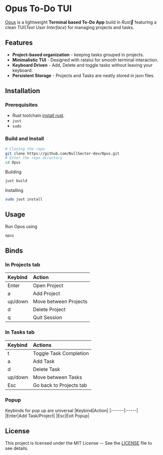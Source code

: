 # Opus To-Do TUI

[Opus](https://www.dictionary.com/browse/opus) is a lightweight **Terminal based To-Do App** build in _Rust🦀_  featuring a clean TUI(_Text User Interface_) for managing projects and tasks.

## Features
- **Project-based organization** - keeping tasks grouped in projects.
- **Minimalistic TUI** - Designed with ratatui for smooth terminal interaction.
- **Keyboard Driven** - Add, Delete and toggle tasks without leaving your keyboard.
- **Persistent Storage** - Projects and Tasks are neatly stored in json files.

## Installation
### Prerequisites
- Rust toolchain [install rust](https://rust-lang.org/tools/install/).
- `just`
- `sudo`

### Build and Install

```bash
# Cloning the repo
git clone https://github.com/NullSector-dev/Opus.git
# Enter the repo directory
cd Opus
```
Building
```bash
just build
```
Installing
```bash
sudo just install
```

## Usage
Run Opus using
```bash
opus
```

## Binds
### In Projects tab
|  Keybind  |        Action       |
| :-------- | :------------------ |
|   Enter   |     Open Project    |
|     a     |     Add  Project    |
|  up/down  |Move between Projects|
|     d     |    Delete Project   |
|     q     |     Quit Session    |

### In Tasks tab
| Keybind | Actions |
|:--------|:--------|
|t|Toggle Task Completion|
|a|Add Task|
|d|Delete Task|
|up/down| Move between Tasks|
|Esc|Go back to Projects tab|

### Popup
Keybinds for pop up are universal
|Keybind|Action|
|:------|:-----|
|Enter|Add Task/Project|
|Esc|Exit Popup|

## License
This project is licensed under the MIT License -- See the [LICENSE](/LICENSE) file to see details.
